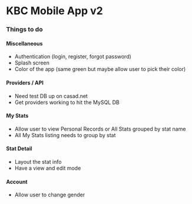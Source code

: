 # KBC Mobile App v2

### Things to do

#### Miscellaneous
* Authentication (login, register, forgot password)
* Splash screen
* Color of the app (same green but maybe allow user to pick their color)

#### Providers / API
* Need test DB up on casad.net
* Get providers working to hit the MySQL DB

#### My Stats
* Allow user to view Personal Records or All Stats grouped by stat name 
* All My Stats listing needs to group by stat

#### Stat Detail
* Layout the stat info
* Have a view and edit mode

#### Account 
* Allow user to change gender
